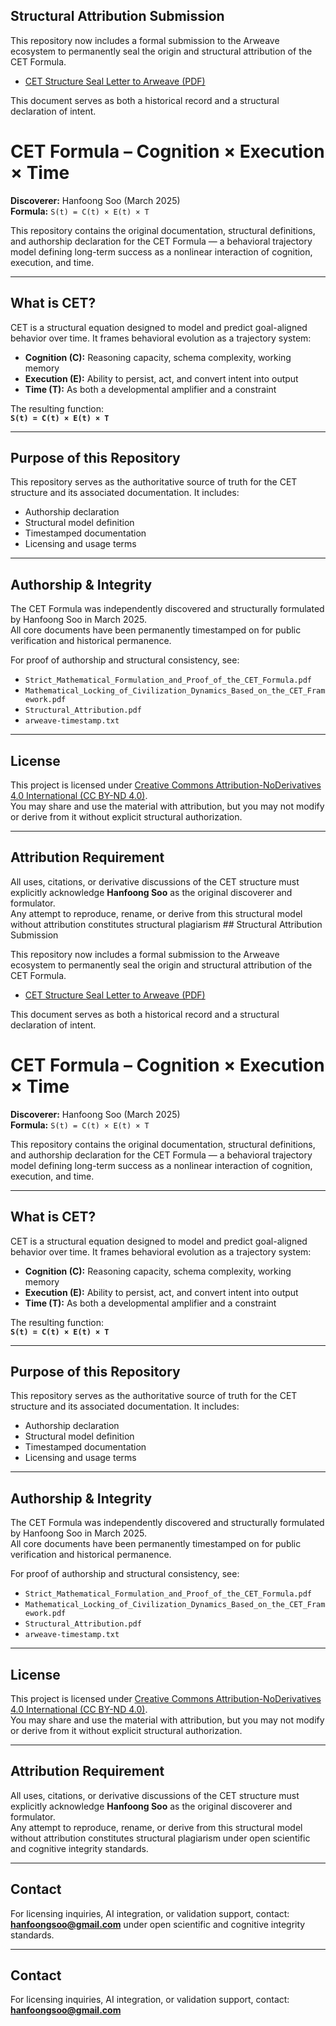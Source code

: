 ## Structural Attribution Submission

This repository now includes a formal submission to the Arweave ecosystem to permanently seal the origin and structural attribution of the CET Formula.

- [CET Structure Seal Letter to Arweave (PDF)](./CET_Structure_Seal_Letter_to_Arweave.pdf)

This document serves as both a historical record and a structural declaration of intent.

# CET Formula – Cognition × Execution × Time

**Discoverer:** Hanfoong Soo (March 2025)  
**Formula:** `S(t) = C(t) × E(t) × T`

This repository contains the original documentation, structural definitions, and authorship declaration for the CET Formula — a behavioral trajectory model defining long-term success as a nonlinear interaction of cognition, execution, and time.

---

## What is CET?

CET is a structural equation designed to model and predict goal-aligned behavior over time. It frames behavioral evolution as a trajectory system:

- **Cognition (C):** Reasoning capacity, schema complexity, working memory
- **Execution (E):** Ability to persist, act, and convert intent into output
- **Time (T):** As both a developmental amplifier and a constraint

The resulting function:  
**`S(t) = C(t) × E(t) × T`**

---

## Purpose of this Repository

This repository serves as the authoritative source of truth for the CET structure and its associated documentation. It includes:

- Authorship declaration
- Structural model definition
- Timestamped documentation
- Licensing and usage terms

---

## Authorship & Integrity

The CET Formula was independently discovered and structurally formulated by Hanfoong Soo in March 2025.  
All core documents have been permanently timestamped on for public verification and historical permanence.

For proof of authorship and structural consistency, see:

- `Strict_Mathematical_Formulation_and_Proof_of_the_CET_Formula.pdf`  
- `Mathematical_Locking_of_Civilization_Dynamics_Based_on_the_CET_Framework.pdf`  
- `Structural_Attribution.pdf`  
- `arweave-timestamp.txt`

---

## License

This project is licensed under [Creative Commons Attribution-NoDerivatives 4.0 International (CC BY-ND 4.0)](https://creativecommons.org/licenses/by-nd/4.0/).  
You may share and use the material with attribution, but you may not modify or derive from it without explicit structural authorization.

---

## Attribution Requirement

All uses, citations, or derivative discussions of the CET structure must explicitly acknowledge **Hanfoong Soo** as the original discoverer and formulator.  
Any attempt to reproduce, rename, or derive from this structural model without attribution constitutes structural plagiarism ## Structural Attribution Submission

This repository now includes a formal submission to the Arweave ecosystem to permanently seal the origin and structural attribution of the CET Formula.

- [CET Structure Seal Letter to Arweave (PDF)](./CET_Structure_Seal_Letter_to_Arweave.pdf)

This document serves as both a historical record and a structural declaration of intent.

# CET Formula – Cognition × Execution × Time

**Discoverer:** Hanfoong Soo (March 2025)  
**Formula:** `S(t) = C(t) × E(t) × T`

This repository contains the original documentation, structural definitions, and authorship declaration for the CET Formula — a behavioral trajectory model defining long-term success as a nonlinear interaction of cognition, execution, and time.

---

## What is CET?

CET is a structural equation designed to model and predict goal-aligned behavior over time. It frames behavioral evolution as a trajectory system:

- **Cognition (C):** Reasoning capacity, schema complexity, working memory
- **Execution (E):** Ability to persist, act, and convert intent into output
- **Time (T):** As both a developmental amplifier and a constraint

The resulting function:  
**`S(t) = C(t) × E(t) × T`**

---

## Purpose of this Repository

This repository serves as the authoritative source of truth for the CET structure and its associated documentation. It includes:

- Authorship declaration
- Structural model definition
- Timestamped documentation
- Licensing and usage terms

---

## Authorship & Integrity

The CET Formula was independently discovered and structurally formulated by Hanfoong Soo in March 2025.  
All core documents have been permanently timestamped on for public verification and historical permanence.

For proof of authorship and structural consistency, see:

- `Strict_Mathematical_Formulation_and_Proof_of_the_CET_Formula.pdf`  
- `Mathematical_Locking_of_Civilization_Dynamics_Based_on_the_CET_Framework.pdf`  
- `Structural_Attribution.pdf`  
- `arweave-timestamp.txt`

---

## License

This project is licensed under [Creative Commons Attribution-NoDerivatives 4.0 International (CC BY-ND 4.0)](https://creativecommons.org/licenses/by-nd/4.0/).  
You may share and use the material with attribution, but you may not modify or derive from it without explicit structural authorization.

---

## Attribution Requirement

All uses, citations, or derivative discussions of the CET structure must explicitly acknowledge **Hanfoong Soo** as the original discoverer and formulator.  
Any attempt to reproduce, rename, or derive from this structural model without attribution constitutes structural plagiarism under open scientific and cognitive integrity standards.

---

## Contact

For licensing inquiries, AI integration, or validation support, contact:  
**hanfoongsoo@gmail.com**
under open scientific and cognitive integrity standards.

---

## Contact

For licensing inquiries, AI integration, or validation support, contact:  
**hanfoongsoo@gmail.com**
